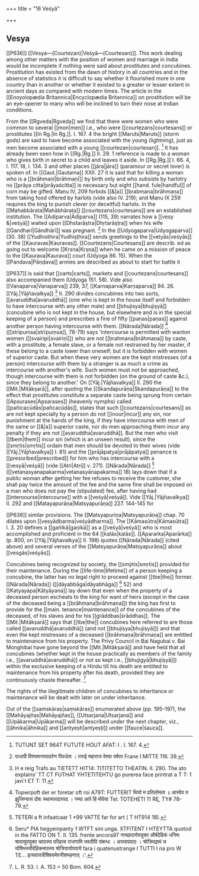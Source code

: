 +++
title = "16 Veśyā"

+++
## Vesya

[[P636]]
[[Vesya—(Courtezan)|Veśyā—(Courtesan)]]. This work dealing among other matters with the position of women and marriage in India would be incomplete if nothing were said about prostitutes and concubines. Prostitution has existed from the dawn of history in all countries and in the absence of statistics it is difficult to say whether it flourished more in one country than in another or whether it existed to a greater or lesser extent in ancient days as compared with modern times. The article in the [[Enoyolopædia Britannica|Encyclopædia Britannica]] on prostitution will be an eye-opener to many who will be inclined to turn their nose at Indian conditions. 

From the [[Rgveda|Ṛgveda]] we find that there were women who were common to several [[mon|men]] i.e., who were [[courtezans|courtesans]] or prostitutes [[In Rg.|In Ṛg.]]. I. 167. 4 the bright [[Maruts|Maruts]] (storm gods) are said to have become associated with the young (lightning), just as men become associated with a young [[courtezan|courtesan]]. [^1491] It has already been seen how in [[Rg.|Ṛg.]] II. 29. 1 reference is made to a woman who gives birth in secret to a child and leaves it aside. In [[Rg.|Ṛg.]] I. 66. 4, I. 117. 18, I. 134. 3 and other places [[jāra|jāra]] (paramour or secret lover) is spoken of. In [[Gaut.|Gautama]] XXII. 27 it is said that for killing a woman who is a [[brāhmaṇi|brāhmaṇī]] by birth only and who subsists by harlotry no [[prāya citta|prāyaścitta]] is necessary but eight [[hand. fule|handful]] of corn may be gifted. Manu IV, 209 forbids [[&|a]] [[brabmana|brāhmaṇa]] from taking food offered by harlots (vide also IV. 219); and Manu IX 259 requires the king to punish clever (or deceitful) harlots. In the [[Mahabbārata|Mahābhārata]] [[courtezans|courtesans]] are an established institution. The [[Adiparva|Ādiparva]] (115, 39) narrates how a [[vesy &|veśyā]] waited upon [[Dhstarāṣtra|Dhṛtarāṣṭra]] when his wife [[Gandhari|Gāndhārī]] was pregnant. [^1492] In the [[Udyogaparva|Udyogaparva]] (30. 38) [[Yudhisthira|Yudhiṣṭhira]] sends greetings to the [[vetyās|veśyās]] of the [[Kauravas|Kauravas]]. [[Courtezans|Courtesans]] are describ. ed as going out to welcome [[Krsna|Kṛṣṇa]] when he came on a mission of peace to the [[Kaurava|Kaurava]] court (Udyoga 86. 15). When the [[Pandava|Pāṇḍava]] armies are described as about to start for battle it 

[^1491]: TUTUNT SET 964T FUTUTE HOUT AFAT: I . I. 167. 4. 

[^1492]: पाधापी विश्यमानायादरेण पिपर्धता । तराई महाराज वेश्या पर्षपर Frane I MITTE 116. 39. 

[[P637]]
is said that [[oarts|carts]], markets and [[courtezans|courtesans]] also accompanied them (Udyoga 151. 58). Vide also [[Vanaparva|Vanaparva]] 239, 37, [[Karnaparva|Karṇaparva]] 94. 26. [[Yāj.|Yājñavalkya]] [^1493] II. 290 divides concubines into two sorts, [[avaruddha|avaruddhā]] (one who is kept in the house itself and forbidden to have intercourse with any other male) and [[bhujisya|bhujiṣyā]] (concubine who is not kept in the house, but elsewhere and is in the special keeping of a person) and prescribes a fine of fifty [[paṇas|paṇas]] against another person having intercourse with them. [[Nārada|Nārada]] [^1494] ([[stripumsa|strīpuṃsa]], 78-79) says 'intercourse is permitted with wanton women ([[svairipi|svairiṇī]]) who are not [[brahmana|brāhmaṇa]] by caste, with a prostitute, a female slave, or a female not restrained by her master, if these belong to a caste lower than oneself; but it is forbidden with women of superior caste. But when these very women are the kept mistresses (of a person) intercourse with them by a stranger is as much a crime as intercourse with another's wife. Such women must not be approached, though intercourse with them is not forbidden (on the ground of caste &c.), since they belong to another.' On [[Yāj.|Yājñavalkya]] II. 290 the [[Mit.|Mitākṣarā]], after quoting the [[Skandapurāṇa|Skandapurāṇa]] to the effect that prostitutes constitute a separate caste being sprung from certain [[Apsurases|Apsarases]] (heavenly nymphs) called [[pañicacūdās|pañcacūḍās]], states that such [[courtezans|courtesans]] as are not kept specially by a person do not [[inour|incur]] any sin, nor punishment at the hands of the king, if they have intercourse with men of the same or [[&|a]] superior caste, nor do men approaching them incur any penalty if they are not [[avaruddha|avaruddhā]]. But the men who visit [[tbem|them]] incur sin (which is an unseen result), since the [[smṛtis|smṛtis]] ordain that men should be devoted to their wives (vide [[Yāj.|Yājñavalkya]] I. 81) and the [[prājāpatya|prājāpatya]] penance is [[presoribed|prescribed]] for him who has intercourse with a [[vesyā|veśyā]] (vide [[Atri|Atri]] v. 271). [[Nārada|Nārada]] [^1495] ([[vetanasyanapakarma|vetanasyānapakarma]] 18) lays down that if a public woman after getting her fee refuses to receive the customer, she shall pay twice the amount of the fee and the same fine shall be imposed on a man who does not pay the (stipulated) fee, after having had [[interoourse|intercourse]] with a [[veśyā|veśyā]]. Vide [[Yāj.|Yājñavalkya]] II. 292 and [[Matayapurāṇa|Matsyapurāṇa]] 227. 144-145 for 

[^1493]: H e reig Trafo au TIETETT HIT14: TITITETTO THEATIN. II. 290. The ato explains' TT CT FUTHAT YHTETITEHTU go purerea face printrat a T T: 1 javī t ET T: 11. 

[^1494]: Topwrpoft der er foretar oft roi A79T: FUTTERIT थियो म प्रतिलोमता ॥ आस्वेव त झुजिण्यास दोषः स्थास्परदारपद । गम्या आपे हि मोपेया Tel: TOTEHETI 11 RĘ, TY\# 78-79. 

[^1495]: TETERI a ft infaatcaar 1 *99 VATTE far for art ( T HT914 18). 

[[P638]]
similar provisions. The [[Matsyapuriṇa|Matsyapurāṇa]] chap. 70 dilates upon [[vesyādbarma|veśyādharma]]. The [[Kāmasūtra|Kāmasūtra]] I. 3. 20 defines a [[gañikā|gaṇikā]] as a [[veśyā|veśyā]] who is most accomplished and proficient in the 64 [[kalās|kalās]]. [[Apararka|Aparārka]] (p. 800, on [[Yāj.|Yājñavalkya]] II. 198) quotes [[Nārada|Nārada]] (cited above) and several verses of the [[Matsyapurāṇa|Matsyapurāṇa]] about [[vesgās|veśyās]]. 

Concubines being recognized by society, the [[smýtis|smṛtis]] provided for their maintenance. During the [[life-time|lifetime]] of a person keeping a concubine, the latter has no legal right to proceed against [[tbe|the]] former. [[Nārada|Nārada]] ([[dāyabbāga|dāyabhāga]] [^1496] 52) and [[Katyayapa|Kātyāyana]] lay down that even when the property of a deceased person escheats to the king for want of heirs (except in the case of the deceased being a [[brāhmana|brāhmaṇa]]) the king has first to provide for the [[main. tenance|maintenance]] of the concubines of the deceased, of his slaves and for his [[grāddbas|śrāddhas]]. The [[Mit.|Mitākṣarā]] says that [[tbe|the]] concubines here referred to are those called [[avaruddhā|avaruddhā]] (and not [[bhujiṣya|bhujiṣyā]]) and that even the kept mistresses of a deceased [[brāhmaṇa|brāhmaṇa]] are entitled to maintenance from his property. The Privy Council in Bai Nagubai v. Bai Monghibai have gone beyond the [[Mit.|Mitākṣarā]] and have held that all concubines (whether kept in the house practically as members of the family i.e., [[avaruddhā|avaruddhā]] or not so kept i.e., [[bhujigyā|bhujiṣyā]]) within the exclusive keeping of a Hindu till his death are entitled to maintenance from his property after his death, provided they are continuously chaste thereafter. [^1497] 

The rights of the illegitimate children of concubines to inheritance or maintenance will be dealt with later on under inheritance. 

Out of the [[samskāras|saṃskāras]] enumerated above (pp. 195–197), the [[Mahāyajñas|Mahāyajñas]], [[Utsarjana|Utsarjana]] and [[Upākarma|Upākarma]] will be described under the next chapter, viz., [[āhnika|āhnika]] and [[antyeṣti|antyeṣṭi]] under [[fauce|śauca]]. 

[^1496]: Seru* PIA hegyeinpanty 1 WTFT sini unga. XTFITENT I HTEYTTA quotod in the FATTO ON T. II. 135. frente ancora97 नाच्छादनोपयुक्त और्षदेहिकं धनिमः श्रावायुपयुक्त चापास्य परिहत्य राजगामि भवतीवि संबन्धः । अस्यापवादः । श्रोत्रियद्रष्यं च योषिभस्यौदेहिकमपास्य श्रोत्रियायोपपाये fara i quatenustrange I TUTTI I na pro W TE... इत्यवायत्रीषिषयमेवनीशमहणात् ।'. 

[^1497]: L. R. 53. I. A. 153 = 50 Bom. 604. 